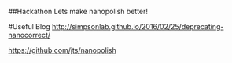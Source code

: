 ##Hackathon
Lets make nanopolish better!

#Useful Blog
http://simpsonlab.github.io/2016/02/25/deprecating-nanocorrect/

https://github.com/jts/nanopolish




